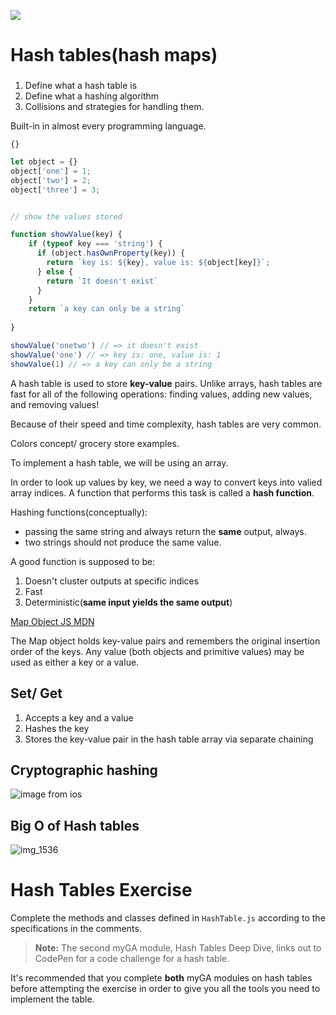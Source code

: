 ![](https://ga-dash.s3.amazonaws.com/production/assets/logo-9f88ae6c9c3871690e33280fcf557f33.png)

# Hash tables(hash maps)

###
1. Define what a hash table is 
2. Define what a hashing algorithm
3. Collisions and strategies for handling them.

Built-in in almost every programming language. 

`{}`

```javascript
let object = {} 
object['one'] = 1;
object['two'] = 2;
object['three'] = 3;


// show the values stored

function showValue(key) {
    if (typeof key === 'string') {
      if (object.hasOwnProperty(key)) {
        return `key is: ${key}, value is: ${object[key]}`;
      } else {
        return `It doesn't exist`
      }
    } 
    return `a key can only be a string`
    
}

showValue('onetwo') // => it doesn't exist
showValue('one') // => key is: one, value is: 1
showValue(1) // => a key can only be a string
```

A hash table is used to store **key-value** pairs. Unlike arrays, hash tables are fast for all of the following operations: finding values, adding new values, and removing values!

Because of their speed and time complexity, hash tables are very common.

Colors concept/ grocery store examples.

To implement a hash table, we will be using an array. 

In order to look up values by key, we need a way to convert keys into valied array indices. A function that performs this task is called a **hash function**.



Hashing functions(conceptually):
  
* passing the same string and always return the **same** output, always.
* two strings should not produce the same value. 

A good function is supposed to be:
1. Doesn't cluster outputs at specific indices
2. Fast 
3. Deterministic(**same input yields the same output**)



[Map Object JS MDN](https://developer.mozilla.org/en-US/docs/Web/JavaScript/Reference/Global_Objects/Map)

The Map object holds key-value pairs and remembers the original insertion order of the keys. Any value (both objects and primitive values) may be used as either a key or a value.

## Set/ Get
1. Accepts a key and a value 
2. Hashes the key
3. Stores the key-value pair in the hash table array via separate chaining


## Cryptographic hashing

![image from ios](https://media.git.generalassemb.ly/user/19642/files/56eef480-fe6a-11e9-959f-2d1fbe1f2f83)


## Big O of Hash tables

![img_1536](https://media.git.generalassemb.ly/user/19642/files/6f5f0f00-fe6a-11e9-84a4-5d42c0c73a75)











































# Hash Tables Exercise

Complete the methods and classes defined in `HashTable.js` according to the specifications in the comments.

> **Note:** The second myGA module, Hash Tables Deep Dive, links out to CodePen for a code challenge for a hash table.

It's recommended that you complete **both** myGA modules on hash tables before attempting the exercise in order to give you all the tools you need to implement the table.
